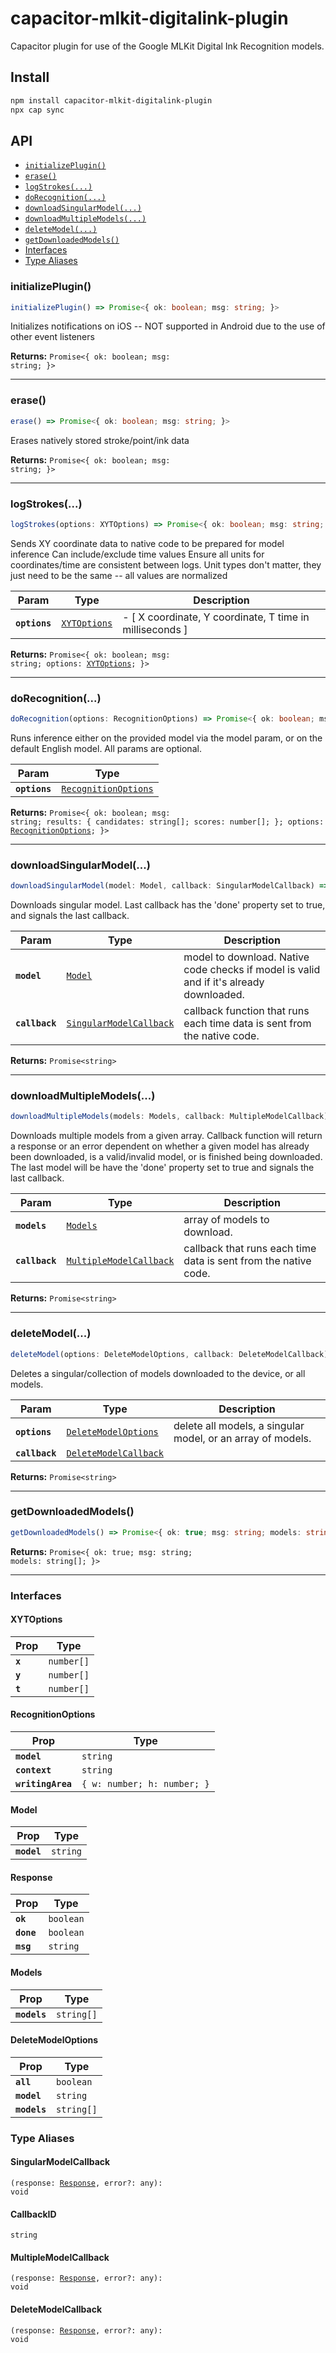 # capacitor-mlkit-digitalink-plugin

Capacitor plugin for use of the Google MLKit Digital Ink Recognition models.

## Install

```bash
npm install capacitor-mlkit-digitalink-plugin
npx cap sync
```

## API

<docgen-index>

* [`initializePlugin()`](#initializeplugin)
* [`erase()`](#erase)
* [`logStrokes(...)`](#logstrokes)
* [`doRecognition(...)`](#dorecognition)
* [`downloadSingularModel(...)`](#downloadsingularmodel)
* [`downloadMultipleModels(...)`](#downloadmultiplemodels)
* [`deleteModel(...)`](#deletemodel)
* [`getDownloadedModels()`](#getdownloadedmodels)
* [Interfaces](#interfaces)
* [Type Aliases](#type-aliases)

</docgen-index>

<docgen-api>
<!--Update the source file JSDoc comments and rerun docgen to update the docs below-->

### initializePlugin()

```typescript
initializePlugin() => Promise<{ ok: boolean; msg: string; }>
```

Initializes notifications on iOS -- NOT supported in Android
due to the use of other event listeners

**Returns:** <code>Promise&lt;{ ok: boolean; msg: string; }&gt;</code>

--------------------


### erase()

```typescript
erase() => Promise<{ ok: boolean; msg: string; }>
```

Erases natively stored stroke/point/ink data

**Returns:** <code>Promise&lt;{ ok: boolean; msg: string; }&gt;</code>

--------------------


### logStrokes(...)

```typescript
logStrokes(options: XYTOptions) => Promise<{ ok: boolean; msg: string; options: XYTOptions; }>
```

Sends XY coordinate data to native code to be prepared for model inference
Can include/exclude time values
Ensure all units for coordinates/time are consistent between logs. Unit types don't matter,
they just need to be the same -- all values are normalized

| Param         | Type                                              | Description                                              |
| ------------- | ------------------------------------------------- | -------------------------------------------------------- |
| **`options`** | <code><a href="#xytoptions">XYTOptions</a></code> | - [ X coordinate, Y coordinate, T time in milliseconds ] |

**Returns:** <code>Promise&lt;{ ok: boolean; msg: string; options: <a href="#xytoptions">XYTOptions</a>; }&gt;</code>

--------------------


### doRecognition(...)

```typescript
doRecognition(options: RecognitionOptions) => Promise<{ ok: boolean; msg: string; results: { candidates: string[]; scores: number[]; }; options: RecognitionOptions; }>
```

Runs inference either on the provided model via the model param, or on the default English model.
All params are optional.

| Param         | Type                                                              |
| ------------- | ----------------------------------------------------------------- |
| **`options`** | <code><a href="#recognitionoptions">RecognitionOptions</a></code> |

**Returns:** <code>Promise&lt;{ ok: boolean; msg: string; results: { candidates: string[]; scores: number[]; }; options: <a href="#recognitionoptions">RecognitionOptions</a>; }&gt;</code>

--------------------


### downloadSingularModel(...)

```typescript
downloadSingularModel(model: Model, callback: SingularModelCallback) => Promise<CallbackID>
```

Downloads singular model.
Last callback has the 'done' property set to true, and signals the last callback.

| Param          | Type                                                                    | Description                                                                             |
| -------------- | ----------------------------------------------------------------------- | --------------------------------------------------------------------------------------- |
| **`model`**    | <code><a href="#model">Model</a></code>                                 | model to download. Native code checks if model is valid and if it's already downloaded. |
| **`callback`** | <code><a href="#singularmodelcallback">SingularModelCallback</a></code> | callback function that runs each time data is sent from the native code.                |

**Returns:** <code>Promise&lt;string&gt;</code>

--------------------


### downloadMultipleModels(...)

```typescript
downloadMultipleModels(models: Models, callback: MultipleModelCallback) => Promise<CallbackID>
```

Downloads multiple models from a given array.
Callback function will return a response or an error dependent on whether a given model has
already been downloaded, is a valid/invalid model, or is finished being downloaded.
The last model will be have the 'done' property set to true and signals the last callback.

| Param          | Type                                                                    | Description                                                     |
| -------------- | ----------------------------------------------------------------------- | --------------------------------------------------------------- |
| **`models`**   | <code><a href="#models">Models</a></code>                               | array of models to download.                                    |
| **`callback`** | <code><a href="#multiplemodelcallback">MultipleModelCallback</a></code> | callback that runs each time data is sent from the native code. |

**Returns:** <code>Promise&lt;string&gt;</code>

--------------------


### deleteModel(...)

```typescript
deleteModel(options: DeleteModelOptions, callback: DeleteModelCallback) => Promise<CallbackID>
```

Deletes a singular/collection of models downloaded to the device, or all models.

| Param          | Type                                                                | Description                                                 |
| -------------- | ------------------------------------------------------------------- | ----------------------------------------------------------- |
| **`options`**  | <code><a href="#deletemodeloptions">DeleteModelOptions</a></code>   | delete all models, a singular model, or an array of models. |
| **`callback`** | <code><a href="#deletemodelcallback">DeleteModelCallback</a></code> |                                                             |

**Returns:** <code>Promise&lt;string&gt;</code>

--------------------


### getDownloadedModels()

```typescript
getDownloadedModels() => Promise<{ ok: true; msg: string; models: string[]; }>
```

**Returns:** <code>Promise&lt;{ ok: true; msg: string; models: string[]; }&gt;</code>

--------------------


### Interfaces


#### XYTOptions

| Prop    | Type                  |
| ------- | --------------------- |
| **`x`** | <code>number[]</code> |
| **`y`** | <code>number[]</code> |
| **`t`** | <code>number[]</code> |


#### RecognitionOptions

| Prop              | Type                                   |
| ----------------- | -------------------------------------- |
| **`model`**       | <code>string</code>                    |
| **`context`**     | <code>string</code>                    |
| **`writingArea`** | <code>{ w: number; h: number; }</code> |


#### Model

| Prop        | Type                |
| ----------- | ------------------- |
| **`model`** | <code>string</code> |


#### Response

| Prop       | Type                 |
| ---------- | -------------------- |
| **`ok`**   | <code>boolean</code> |
| **`done`** | <code>boolean</code> |
| **`msg`**  | <code>string</code>  |


#### Models

| Prop         | Type                  |
| ------------ | --------------------- |
| **`models`** | <code>string[]</code> |


#### DeleteModelOptions

| Prop         | Type                  |
| ------------ | --------------------- |
| **`all`**    | <code>boolean</code>  |
| **`model`**  | <code>string</code>   |
| **`models`** | <code>string[]</code> |


### Type Aliases


#### SingularModelCallback

<code>(response: <a href="#response">Response</a>, error?: any): void</code>


#### CallbackID

<code>string</code>


#### MultipleModelCallback

<code>(response: <a href="#response">Response</a>, error?: any): void</code>


#### DeleteModelCallback

<code>(response: <a href="#response">Response</a>, error?: any): void</code>

</docgen-api>

